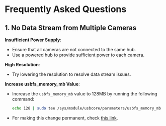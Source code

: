 # Frequently Asked Questions

## 1. No Data Stream from Multiple Cameras

**Insufficient Power Supply**:

- Ensure that all cameras are not connected to the same hub.
- Use a powered hub to provide sufficient power to each camera.

**High Resolution**:

- Try lowering the resolution to resolve data stream issues.

**Increase usbfs_memory_mb Value**:

- Increase the `usbfs_memory_mb` value to 128MB by running the following command:

    ```bash
    echo 128 | sudo tee /sys/module/usbcore/parameters/usbfs_memory_mb
    ```

- For making this change permanent, check [this link](https://github.com/OpenKinect/libfreenect2/issues/807).
